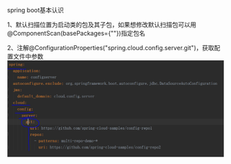 spring boot基本认识

1、默认扫描位置为启动类的包及其子包，如果想修改默认扫描包可以用@ComponentScan(basePackages={""})指定包名

2、注解@ConfigurationProperties("spring.cloud.config.server.git")，获取配置文件中参数
![image](https://github.com/zjttiantian/springboot_cognize_0/blob/master/doc/image/springboot_par.PNG) 
